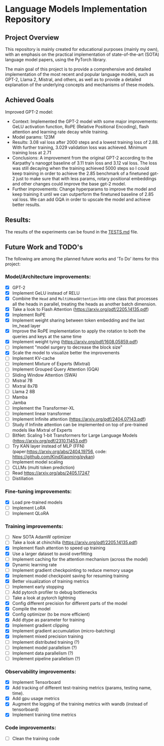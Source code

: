 # Language Models Implementation Repository

## Project Overview

This repository is mainly created for educational purposes (mainly my own), with an emphasis on the practical implementation of state-of-the-art (SOTA) language model papers, using the PyTorch library.

The main goal of this project is to provide a comprehensive and detailed implementation of the most recent and popular language models, such as GPT-2, Llama 2, Mistral, and others, as well as to provide a detailed explanation of the underlying concepts and mechanisms of these models.

## Achieved Goals
  Improved GPT-2 model:
  - Context: Implemented the GPT-2 model with some major improvements: GeLU activation function, RoPE (Relative Positional Encoding), flash attention and learning rate decay while training.
  - Model params: 123M
  - Results: 3.08 val loss after 2000 steps and a lowest training loss of 2.88. With further training, 3.029 validation loss was achieved. Minimum training loss at 2.71
  - Conclusions: A improvement from the original GPT-2 according to the Karpathy's nanogpt baseline of 3.11 train loss and 3.12 val loss. The loss was still decaying when the training achieved 5000 steps so I could keep training in order to achieve the 2.85 benchmark of a finetuned gpt-2 just to make sure that with less params, rotary positional embeddings and other changes could improve the base gpt-2 model.
  - Further improvements: Change hyperparams to improve the model and keep training it until we can outperform the finetuned baseline of 2.85 val loss. We can add GQA in order to upscale the model and achieve better results.
  
## Results:
The results of the experiments can be found in the [TESTS.md](TESTS.md) file.

## Future Work and TODO's

The following are among the planned future works and 'To Do' items for this project:

### Model/Architecture improvements:

- [x] GPT-2
- [x] Implement GeLU instead of RELU
- [x] Combine the `Head` and `MultiHeadAttention` into one class that processes all the heads in parallel, treating the heads as another batch dimension.
- [x] Take a look to Flash Attention (https://arxiv.org/pdf/2205.14135.pdf)
- [x] Implement RoPE
- [x] Implement weight sharing between token embedding and the last lm_head layer
- [x] Improve the RoPE implementation to apply the rotation to both the queries and keys at the same time
- [x] Implement weight tying (https://arxiv.org/pdf/1608.05859.pdf)
- [ ] Implement "model surgery to decrease the block size"
- [x] Scale the model to visualize better the improvements
- [ ] Implement KV-cache
- [ ] Implement Mixture of Experts (Mixtral)
- [ ] Implement Grouped Query Attention (GQA)
- [ ] Sliding Window Attention (SWA)
- [ ] Mistral 7B
- [ ] Mixtral 8x7B
- [ ] Llama 2 8B
- [ ] Mamba
- [ ] Jamba
- [ ] Implement the Transformer-XL
- [ ] Implement linear transformer
- [ ] Implement Infinite attention (https://arxiv.org/pdf/2404.07143.pdf)
- [ ] Study if Infinite attention can be implemented on top of pre-trained models like Mixtral of Experts
- [ ] BitNet: Scaling 1-bit Transformers for Large Language Models (https://arxiv.org/pdf/2310.11453.pdf)
- [ ] Try KAN layer instead of MLP (FFN) (paper:https://arxiv.org/abs/2404.19756, code: https://github.com/KindXiaoming/pykan)
- [ ] Implement model scaling
- [ ] CLLMs (multi token prediction)
- [ ] Read https://arxiv.org/abs/2405.17247
- [ ] Distillation

### Fine-tuning improvements:

- [x] Load pre-trained models
- [ ] Implement LoRA
- [ ] Implement QLoRA

### Training improvements:

- [ ] New SOTA AdamW optimizer
- [ ] Take a look at chinchilla (https://arxiv.org/pdf/2205.14135.pdf)
- [x] Implement flash attention to speed up training
- [x] Use a larger dataset to avoid overfitting
- [ ] Implement caching for the attention mechanism (across the model)
- [x] Dynamic learning rate
- [ ] Implement gradient checkpointing to reduce memory usage
- [x] Implement model checkpoint saving for resuming training
- [x] Better visualization of training metrics
- [ ] Implement early stopping
- [ ] Add pytorch profiler to debug bottlenecks
- [ ] Take a look at pytorch lightning
- [x] Config different precision for different parts of the model
- [x] Compile the model
- [x] Config optimizer (to be more efficient)
- [x] Add dtype as parameter for training
- [x] Implement gradient clipping
- [x] Implement gradient accumulation (micro-batching)
- [x] Implement mixed precision training
- [ ] Implement distributed training (?)
- [ ] Implement model parallelism (?)
- [ ] Implement data parallelism (?)
- [ ] Implement pipeline parallelism (?)

### Observability improvements:

- [x] Implement Tensorboard
- [x] Add tracking of different test-training metrics (params, testing name, time). 
- [x] Add gpu usage metrics
- [x] Augment the logging of the training metrics with wandb (instead of tensorboard)
- [x] Implement training time metrics

### Code improvements:
- [ ] Clean the training code